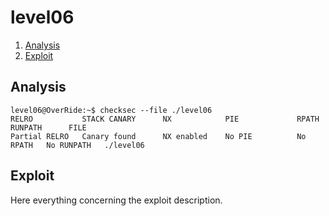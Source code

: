 # level06

1. [Analysis](#analysis)
2. [Exploit](#exploit)

## Analysis

```console
level06@OverRide:~$ checksec --file ./level06
RELRO           STACK CANARY      NX            PIE             RPATH      RUNPATH      FILE
Partial RELRO   Canary found      NX enabled    No PIE          No RPATH   No RUNPATH   ./level06
```

## Exploit

Here everything concerning the exploit description.
